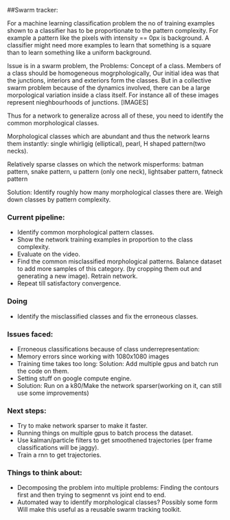 ##Swarm tracker:

For a machine learning classification problem the no of training examples shown to a classifier has to be proportionate to the pattern complexity. For example a pattern like the pixels with intensity == 0px is background. A classifier might need more examples to learn that something is a square than to learn something like a uniform background.

Issue is in a swarm problem, the 
Problems: Concept of a class. Members of a class should be homogeneous mogrphologically, Our initial idea was that the junctions, interiors and exteriors form the classes. But in a collective swarm problem because of the dynamics involved, there can be a large morpological variation inside a class itself. For instance all of these images represent nieghbourhoods of junctions. [IMAGES]

Thus for a network to generalize across all of these, you need to identify the common morphological classes.

Morphological classes which are abundant and thus the network learns them instantly: single whirligig (elliptical), pearl, H shaped pattern(two necks).

Relatively sparse classes on which the network misperforms: batman pattern, snake pattern, u pattern (only one neck), lightsaber pattern, fatneck pattern

Solution: Identify roughly how many morphological classes there are. Weigh down classes by pattern complexity.

### Current pipeline:

* Identify common morphological pattern classes.
* Show the network training examples in proportion to the class complexity.
* Evaluate on the video.
* Find the common misclassified morphological patterns. Balance dataset to add more samples of this category. (by cropping them out and generating a new image). Retrain network.
* Repeat till satisfactory convergence.

### Doing
* Identify the misclassified classes and fix the erroneous classes.

### Issues faced:
* Erroneous classifications because of class underrepresentation:
* Memory errors since working with 1080x1080 images
* Training time takes too long: Solution: Add multiple gpus and batch run the code on them.
* Setting stuff on google compute engine.
* Solution: Run on a k80/Make the network sparser(working on it, can still use some improvements)

### Next steps:
* Try to make network sparser to make it faster.
* Running things on multiple gpus to batch process the dataset.
* Use kalman/particle filters to get smoothened trajectories (per frame classifications will be jaggy).
* Train a rnn to get trajectories.

### Things to think about:
* Decomposing the problem into multiple problems: Finding the contours first and then trying to segmennt vs joint end to end.
* Automated way to identify morphological classes? Possibly some form Will make this useful as a reusable swarm tracking toolkit.


